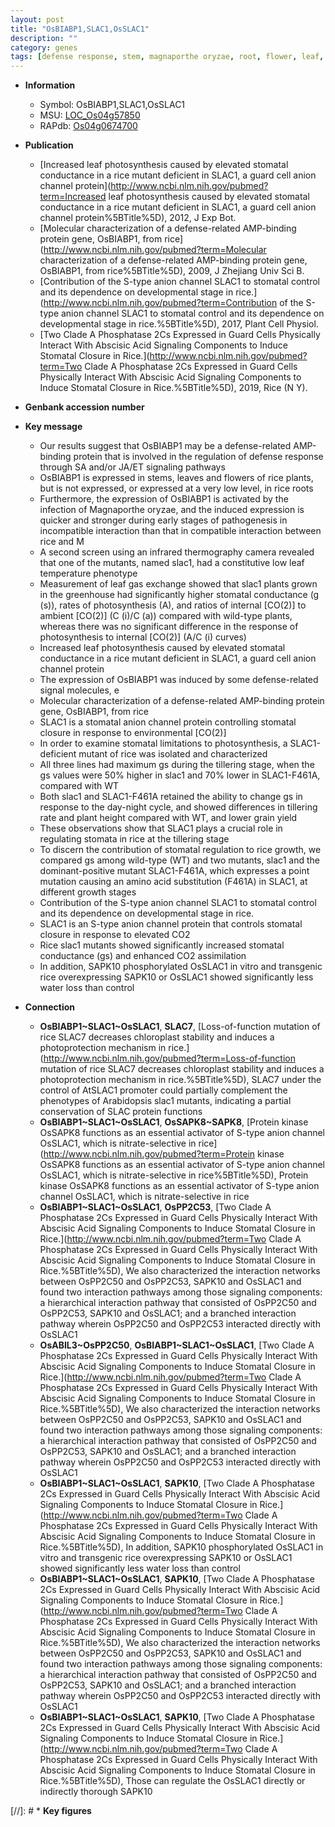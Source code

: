 ```yaml
---
layout: post
title: "OsBIABP1,SLAC1,OsSLAC1"
description: ""
category: genes
tags: [defense response, stem, magnaporthe oryzae, root, flower, leaf, defense, temperature, stomatal, photosynthesis, stomata,  sa , tillering, growth, grain, grain yield, yield, height, plant height, water loss]
---
```


* **Information**  
    + Symbol: OsBIABP1,SLAC1,OsSLAC1  
    + MSU: [LOC_Os04g57850](http://rice.plantbiology.msu.edu/cgi-bin/ORF_infopage.cgi?orf=LOC_Os04g57850)  
    + RAPdb: [Os04g0674700](http://rapdb.dna.affrc.go.jp/viewer/gbrowse_details/irgsp1?name=Os04g0674700)  

* **Publication**  
    + [Increased leaf photosynthesis caused by elevated stomatal conductance in a rice mutant deficient in SLAC1, a guard cell anion channel protein](http://www.ncbi.nlm.nih.gov/pubmed?term=Increased leaf photosynthesis caused by elevated stomatal conductance in a rice mutant deficient in SLAC1, a guard cell anion channel protein%5BTitle%5D), 2012, J Exp Bot.
    + [Molecular characterization of a defense-related AMP-binding protein gene, OsBIABP1, from rice](http://www.ncbi.nlm.nih.gov/pubmed?term=Molecular characterization of a defense-related AMP-binding protein gene, OsBIABP1, from rice%5BTitle%5D), 2009, J Zhejiang Univ Sci B.
    + [Contribution of the S-type anion channel SLAC1 to stomatal control and its dependence on developmental stage in rice.](http://www.ncbi.nlm.nih.gov/pubmed?term=Contribution of the S-type anion channel SLAC1 to stomatal control and its dependence on developmental stage in rice.%5BTitle%5D), 2017, Plant Cell Physiol.
    + [Two Clade A Phosphatase 2Cs Expressed in Guard Cells Physically Interact With Abscisic Acid Signaling Components to Induce Stomatal Closure in Rice.](http://www.ncbi.nlm.nih.gov/pubmed?term=Two Clade A Phosphatase 2Cs Expressed in Guard Cells Physically Interact With Abscisic Acid Signaling Components to Induce Stomatal Closure in Rice.%5BTitle%5D), 2019, Rice (N Y).

* **Genbank accession number**  

* **Key message**  
    + Our results suggest that OsBIABP1 may be a defense-related AMP-binding protein that is involved in the regulation of defense response through SA and/or JA/ET signaling pathways
    + OsBIABP1 is expressed in stems, leaves and flowers of rice plants, but is not expressed, or expressed at a very low level, in rice roots
    + Furthermore, the expression of OsBIABP1 is activated by the infection of Magnaporthe oryzae, and the induced expression is quicker and stronger during early stages of pathogenesis in incompatible interaction than that in compatible interaction between rice and M
    + A second screen using an infrared thermography camera revealed that one of the mutants, named slac1, had a constitutive low leaf temperature phenotype
    + Measurement of leaf gas exchange showed that slac1 plants grown in the greenhouse had significantly higher stomatal conductance (g (s)), rates of photosynthesis (A), and ratios of internal [CO(2)] to ambient [CO(2)] (C (i)/C (a)) compared with wild-type plants, whereas there was no significant difference in the response of photosynthesis to internal [CO(2)] (A/C (i) curves)
    + Increased leaf photosynthesis caused by elevated stomatal conductance in a rice mutant deficient in SLAC1, a guard cell anion channel protein
    + The expression of OsBIABP1 was induced by some defense-related signal molecules, e
    + Molecular characterization of a defense-related AMP-binding protein gene, OsBIABP1, from rice
    + SLAC1 is a stomatal anion channel protein controlling stomatal closure in response to environmental [CO(2)]
    + In order to examine stomatal limitations to photosynthesis, a SLAC1-deficient mutant of rice was isolated and characterized
    + All three lines had maximum gs during the tillering stage, when the gs values were 50% higher in slac1 and 70% lower in SLAC1-F461A, compared with WT
    + Both slac1 and SLAC1-F461A retained the ability to change gs in response to the day-night cycle, and showed differences in tillering rate and plant height compared with WT, and lower grain yield
    + These observations show that SLAC1 plays a crucial role in regulating stomata in rice at the tillering stage
    + To discern the contribution of stomatal regulation to rice growth, we compared gs among wild-type (WT) and two mutants, slac1 and the dominant-positive mutant SLAC1-F461A, which expresses a point mutation causing an amino acid substitution (F461A) in SLAC1, at different growth stages
    + Contribution of the S-type anion channel SLAC1 to stomatal control and its dependence on developmental stage in rice.
    + SLAC1 is an S-type anion channel protein that controls stomatal closure in response to elevated CO2
    + Rice slac1 mutants showed significantly increased stomatal conductance (gs) and enhanced CO2 assimilation
    + In addition, SAPK10 phosphorylated OsSLAC1 in vitro and transgenic rice overexpressing SAPK10 or OsSLAC1 showed significantly less water loss than control

* **Connection**  
    + __OsBIABP1~SLAC1~OsSLAC1__, __SLAC7__, [Loss-of-function mutation of rice SLAC7 decreases chloroplast stability and induces a photoprotection mechanism in rice.](http://www.ncbi.nlm.nih.gov/pubmed?term=Loss-of-function mutation of rice SLAC7 decreases chloroplast stability and induces a photoprotection mechanism in rice.%5BTitle%5D), SLAC7 under the control of AtSLAC1 promoter could partially complement the phenotypes of Arabidopsis slac1 mutants, indicating a partial conservation of SLAC protein functions
    + __OsBIABP1~SLAC1~OsSLAC1__, __OsSAPK8~SAPK8__, [Protein kinase OsSAPK8 functions as an essential activator of S-type anion channel OsSLAC1, which is nitrate-selective in rice](http://www.ncbi.nlm.nih.gov/pubmed?term=Protein kinase OsSAPK8 functions as an essential activator of S-type anion channel OsSLAC1, which is nitrate-selective in rice%5BTitle%5D), Protein kinase OsSAPK8 functions as an essential activator of S-type anion channel OsSLAC1, which is nitrate-selective in rice
    + __OsBIABP1~SLAC1~OsSLAC1__, __OsPP2C53__, [Two Clade A Phosphatase 2Cs Expressed in Guard Cells Physically Interact With Abscisic Acid Signaling Components to Induce Stomatal Closure in Rice.](http://www.ncbi.nlm.nih.gov/pubmed?term=Two Clade A Phosphatase 2Cs Expressed in Guard Cells Physically Interact With Abscisic Acid Signaling Components to Induce Stomatal Closure in Rice.%5BTitle%5D),  We also characterized the interaction networks between OsPP2C50 and OsPP2C53, SAPK10 and OsSLAC1 and found two interaction pathways among those signaling components: a hierarchical interaction pathway that consisted of OsPP2C50 and OsPP2C53, SAPK10 and OsSLAC1; and a branched interaction pathway wherein OsPP2C50 and OsPP2C53 interacted directly with OsSLAC1
    + __OsABIL3~OsPP2C50__, __OsBIABP1~SLAC1~OsSLAC1__, [Two Clade A Phosphatase 2Cs Expressed in Guard Cells Physically Interact With Abscisic Acid Signaling Components to Induce Stomatal Closure in Rice.](http://www.ncbi.nlm.nih.gov/pubmed?term=Two Clade A Phosphatase 2Cs Expressed in Guard Cells Physically Interact With Abscisic Acid Signaling Components to Induce Stomatal Closure in Rice.%5BTitle%5D),  We also characterized the interaction networks between OsPP2C50 and OsPP2C53, SAPK10 and OsSLAC1 and found two interaction pathways among those signaling components: a hierarchical interaction pathway that consisted of OsPP2C50 and OsPP2C53, SAPK10 and OsSLAC1; and a branched interaction pathway wherein OsPP2C50 and OsPP2C53 interacted directly with OsSLAC1
    + __OsBIABP1~SLAC1~OsSLAC1__, __SAPK10__, [Two Clade A Phosphatase 2Cs Expressed in Guard Cells Physically Interact With Abscisic Acid Signaling Components to Induce Stomatal Closure in Rice.](http://www.ncbi.nlm.nih.gov/pubmed?term=Two Clade A Phosphatase 2Cs Expressed in Guard Cells Physically Interact With Abscisic Acid Signaling Components to Induce Stomatal Closure in Rice.%5BTitle%5D),  In addition, SAPK10 phosphorylated OsSLAC1 in vitro and transgenic rice overexpressing SAPK10 or OsSLAC1 showed significantly less water loss than control
    + __OsBIABP1~SLAC1~OsSLAC1__, __SAPK10__, [Two Clade A Phosphatase 2Cs Expressed in Guard Cells Physically Interact With Abscisic Acid Signaling Components to Induce Stomatal Closure in Rice.](http://www.ncbi.nlm.nih.gov/pubmed?term=Two Clade A Phosphatase 2Cs Expressed in Guard Cells Physically Interact With Abscisic Acid Signaling Components to Induce Stomatal Closure in Rice.%5BTitle%5D),  We also characterized the interaction networks between OsPP2C50 and OsPP2C53, SAPK10 and OsSLAC1 and found two interaction pathways among those signaling components: a hierarchical interaction pathway that consisted of OsPP2C50 and OsPP2C53, SAPK10 and OsSLAC1; and a branched interaction pathway wherein OsPP2C50 and OsPP2C53 interacted directly with OsSLAC1
    + __OsBIABP1~SLAC1~OsSLAC1__, __SAPK10__, [Two Clade A Phosphatase 2Cs Expressed in Guard Cells Physically Interact With Abscisic Acid Signaling Components to Induce Stomatal Closure in Rice.](http://www.ncbi.nlm.nih.gov/pubmed?term=Two Clade A Phosphatase 2Cs Expressed in Guard Cells Physically Interact With Abscisic Acid Signaling Components to Induce Stomatal Closure in Rice.%5BTitle%5D),  Those can regulate the OsSLAC1 directly or indirectly thorough SAPK10

[//]: # * **Key figures**  


